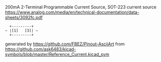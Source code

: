 200mA 2-Terminal Programmable Current Source, SOT-223
current source
https://www.analog.com/media/en/technical-documentation/data-sheets/3092fc.pdf


	  +---------+
	~ |[1]   [3]| ~
	  +---------+


generated by https://github.com/FBEZ/Pinout-AsciiArt from https://github.com/ask6483/kicad-symbols/blob/master/Reference_Current.kicad_sym
